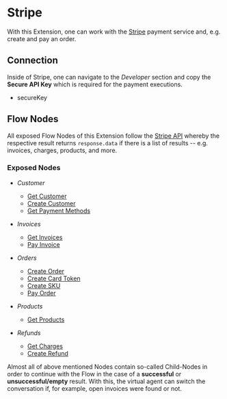 # Stripe

With this Extension, one can work with the [Stripe](https://stripe.com) payment service and, e.g. create and pay an order.

## Connection

Inside of Stripe, one can navigate to the *Developer* section and copy the **Secure API Key** which is required for the payment executions.

- secureKey

## Flow Nodes

All exposed Flow Nodes of this Extension follow the [Stripe API](https://stripe.com/docs/api?lang=node) whereby the respective result returns `response.data` if there is a list of results -- e.g. invoices, charges, products, and more.

### Exposed Nodes

- *Customer*
  - [Get Customer](https://stripe.com/docs/api/customers/list?lang=node)
  - [Create Customer](https://stripe.com/docs/api/customers/create?lang=node)
  - [Get Payment Methods](https://stripe.com/docs/api/cards/list?lang=node)
- *Invoices*
  - [Get Invoices](https://stripe.com/docs/api/invoices/list?lang=node)
  - [Pay Invoice](https://stripe.com/docs/api/invoices/pay)
- *Orders*
  - [Create Order](https://stripe.com/docs/api/orders/create)
  - [Create Card Token](https://stripe.com/docs/api/tokens/create_card)
  - [Create SKU](https://stripe.com/docs/api/skus/create)
  - [Pay Order](https://stripe.com/docs/api/orders/pay?lang=node)

- *Products*
  - [Get Products](https://stripe.com/docs/api/products/list)
- *Refunds*
  - [Get Charges](https://stripe.com/docs/api/charges/list)
  - [Create Refund](https://stripe.com/docs/api/refunds/create)

Almost all of above mentioned Nodes contain so-called Child-Nodes in order to continue with the Flow in the case of a **successful** or **unsuccessful/empty** result. With this, the virtual agent can switch the conversation if, for example, open invoices were found or not.